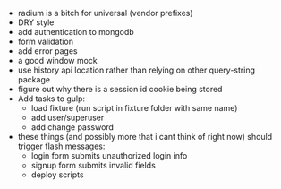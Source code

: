 * radium is a bitch for universal (vendor prefixes)
* DRY style
* add authentication to mongodb
* form validation
* add error pages
* a good window mock
* use history api location rather than relying on other query-string package
* figure out why there is a session id cookie being stored
* Add tasks to gulp:
    * load fixture (run script in fixture folder with same name)
    * add user/superuser
    * add change password
* these things (and possibly more that i cant think of right now) should trigger flash messages:
    - login form submits unauthorized login info
    - signup form submits invalid fields
    - deploy scripts
